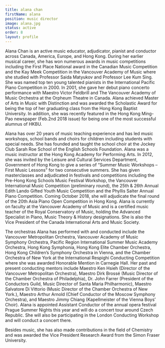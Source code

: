 ```yaml
---
title: alana chan
firstName: alana
position: music director
image: alana.jpg
status: active
order: 8
layout: profile
---
```

Alana Chan is an active music educator, adjudicator, pianist and conductor across Canada, America, Europe, and Hong Kong. During her earlier musical career, she has won numerous awards in music competitions including the First Place National award in the Canadian Music Competition and the Kay Meek Competition in the Vancouver Academy of Music where she studied with Professor Saida Matyukov and Professor Lee Kum Sing. She was named top ten young talented pianists in the International Pacific Piano Competition in 2000. In 2001, she gave her debut piano concerto performance with Maestro Victor Feldbrill and The Vancouver Academy of Music Orchestra at the Orpheum Theatre in Canada. Alana achieved Master of Arts in Music with Distinction and was awarded the Scholastic Award for being the top of her graduating class from the Hong Kong Baptist University. In addition, she was recently featured in the Hong Kong Ming-Pao newspaper (Feb.2nd 2018 issue) for being one of the most successful alumnus of HKBU.

Alana has over 20 years of music teaching experience and has led music workshops, school bands and choirs for children including students with special needs. She has founded and taught the school choir at the Jockey Club Sarah Roe School of the English Schools Foundation. Alana was a music instructor at the Hong Kong Academy for Performing Arts. In 2012, she was invited by the Leisure and Cultural Services Department, Government of Hong Kong to give a series of “Summer Music Workshops – First Music Lessons” for two consecutive summers. She has given masterclasses and adjudicated in festivals and competitions including the Pre-Hong Kong Schools Music Festival Workshop, the Vancouver International Music Competition (preliminary round), the 25th & 26th Annual Edith Lando Gifted Youth Music Competition and the Phyllis Salter Annual Piano Competition. Coming October 2018, she will adjudicate the final round of the 20th Asia Piano Open Competition in Hong Kong. Alana is currently on faculty at the Vancouver Academy of Music and is a certified music teacher of the Royal Conservatory of Music, holding the Advanced Specialist in Piano, Music Theory & History designations. She is also the Vice President of the Canada International Arts and Music Society.

The orchestras Alana has performed with and conducted include the Vancouver Metropolitan Orchestra, Vancouver Academy of Music Symphony Orchestra, Pacific Region International Summer Music Academy Orchestra, Hong Kong Symphonia, Hong Kong Elite Chamber Orchestra, Hong Kong Children’s Symphony Orchestra in Vienna, and the Chamber Orchestra of New York at the International Respighi Conducting Competition where she was awarded Honorable Mention in Carnegie Hall. Her past and present conducting mentors include Maestro Ken Hsieh (Director of the Vancouver Metropolitan Orchestra), Maestro Dirk Brossé (Music Director of the Chamber Orchestra of Philadelphia), Dr. John Farrer (President of the Conductors Guild, Music Director of Santa Maria Philharmonic), Maestro Salvatore Di Vittorio (Music Director of the Chamber Orchestra of New York.), Maestro Arthur Arnold (Chief Conductor of the Moscow Symphony Orchestra), and Maestro Jimmy Chiang (Kapellmeister of the Vienna Boys’ Choir). Alana is appointed Assistant Conductor of the annual opera festival Prague Summer Nights this year and will do a concert tour around Czech Republic. She will also be participating in the London Conducting Workshop and will conduct a concert there.

Besides music, she has also made contributions in the field of Chemistry and was awarded the Vice President Research Award from the Simon Fraser University.
